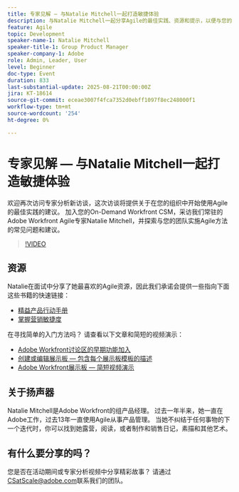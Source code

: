```yaml
---
title: 专家见解 — 与Natalie Mitchell一起打造敏捷体验
description: 与Natalie Mitchell一起分享Agile的最佳实践、资源和提示，以便与您的Workfront团队成功实施Agile。
feature: Agile
topic: Development
speaker-name-1: Natalie Mitchell
speaker-title-1: Group Product Manager
speaker-company-1: Adobe
role: Admin, Leader, User
level: Beginner
doc-type: Event
duration: 833
last-substantial-update: 2025-08-21T00:00:00Z
jira: KT-18614
source-git-commit: eceae3007f4fca7352d0ebff1097f8ec248000f1
workflow-type: tm+mt
source-wordcount: '254'
ht-degree: 0%

---
```



# 专家见解 — 与Natalie Mitchell一起打造敏捷体验

欢迎再次访问专家分析新访谈，这次访谈将提供关于在您的组织中开始使用Agile的最佳实践的建议。 加入您的On-Demand Workfront CSM，采访我们常驻的Adobe Workfront Agile专家Natalie Mitchell，并探索与您的团队实施Agile方法的常见问题和建议。

>[!VIDEO](https://video.tv.adobe.com/v/3469891/?learn=on&enablevpops)

## 资源

Natalie在面试中分享了她最喜欢的Agile资源，因此我们承诺会提供一些指向下面这些书籍的快速链接：
* [精益产品行动手册](https://leanproductplaybook.com/)
* [掌握营销敏捷度](https://masteringmarketingagility.com/)

在寻找简单的入门方法吗？ 请查看以下文章和简短的视频演示：

* [Adobe Workfront讨论区的早期功能加入](https://experienceleague.adobe.com/docs/workfront/using/agile/boards-in-workfront/boards-early-feature-opt-in.html?lang=zh-Hans)
* [创建或编辑展示板 — 包含每个展示板模板的描述](https://experienceleague.adobe.com/docs/workfront/using/agile/boards-in-workfront/create-edit-board.html?lang=zh-Hans)
* [Adobe Workfront展示板 — 简短视频演示](https://experienceleague.adobe.com/docs/workfront/using/agile/boards-in-workfront/boards-video-demonstrations.html?lang=zh-Hans)

## 关于扬声器

Natalie Mitchell是Adobe Workfront的组产品经理。 过去一年半来，她一直在Adobe工作，过去13年一直使用Agile从事产品管理。 当她不纠结于任何事物的下一个迭代时，你可以找到她露营，阅读，或者制作和销售日记，素描和其他艺术。

## 有什么要分享的吗？

您是否在活动期间或专家分析视频中分享精彩故事？ 请通过[CSatScale@adobe.com](mailto:CSatScale@adobe.com)联系我们的团队。
